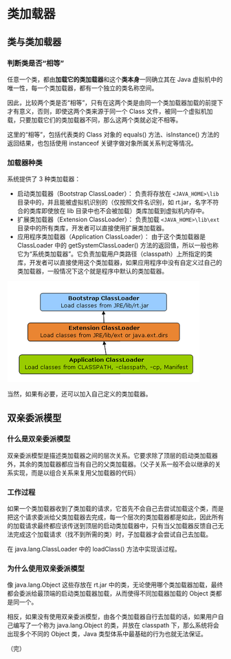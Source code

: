 # 类加载器

## 类与类加载器

### 判断类是否“相等”

任意一个类，都由**加载它的类加载器**和这个**类本身**一同确立其在 Java 虚拟机中的唯一性，每一个类加载器，都有一个独立的类名称空间。

因此，比较两个类是否“相等”，只有在这两个类是由同一个类加载器加载的前提下才有意义，否则，即使这两个类来源于同一个 Class 文件，被同一个虚拟机加载，只要加载它们的类加载器不同，那么这两个类就必定不相等。

这里的“相等”，包括代表类的 Class 对象的 equals\(\) 方法、isInstance\(\) 方法的返回结果，也包括使用 instanceof 关键字做对象所属关系判定等情况。


### 加载器种类

系统提供了 3 种类加载器：

* 启动类加载器（Bootstrap ClassLoader）：  负责将存放在 `<JAVA_HOME>\lib` 目录中的，并且能被虚拟机识别的（仅按照文件名识别，如 rt.jar，名字不符合的类库即使放在 lib 目录中也不会被加载）类库加载到虚拟机内存中。
* 扩展类加载器（Extension ClassLoader）：  负责加载 `<JAVA_HOME>\lib\ext` 目录中的所有类库，开发者可以直接使用扩展类加载器。
* 应用程序类加载器（Application ClassLoader）：  由于这个类加载器是 ClassLoader 中的 getSystemClassLoader\(\) 方法的返回值，所以一般也称它为“系统类加载器”。它负责加载用户类路径（classpath）上所指定的类库，开发者可以直接使用这个类加载器，如果应用程序中没有自定义过自己的类加载器，一般情况下这个就是程序中默认的类加载器。


![c90fc73c0a0e1afdf5ec4c606142707f](images/类加载器.resources/03A2290D-59DF-4E6C-9849-6E91930777E4.png)


当然，如果有必要，还可以加入自己定义的类加载器。

## 双亲委派模型

### 什么是双亲委派模型

双亲委派模型是描述类加载器之间的层次关系。它要求除了顶层的启动类加载器外，其余的类加载器都应当有自己的父类加载器。（父子关系一般不会以继承的关系实现，而是以组合关系来复用父加载器的代码）

### 工作过程

如果一个类加载器收到了类加载的请求，它首先不会自己去尝试加载这个类，而是把这个请求委派给父类加载器去完成，每一个层次的类加载器都是如此，因此所有的加载请求最终都应该传送到顶层的启动类加载器中，只有当父加载器反馈自己无法完成这个加载请求（找不到所需的类）时，子加载器才会尝试自己去加载。

在 java.lang.ClassLoader 中的 loadClass\(\) 方法中实现该过程。

### 为什么使用双亲委派模型

像 java.lang.Object 这些存放在 rt.jar 中的类，无论使用哪个类加载器加载，最终都会委派给最顶端的启动类加载器加载，从而使得不同加载器加载的 Object 类都是同一个。

相反，如果没有使用双亲委派模型，由各个类加载器自行去加载的话，如果用户自己编写了一个称为 java.lang.Object 的类，并放在 classpath 下，那么系统将会出现多个不同的 Object 类，Java 类型体系中最基础的行为也就无法保证。

（完）
